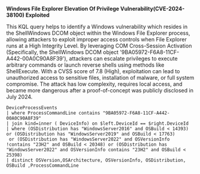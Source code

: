 **Windows File Explorer Elevation Of Privilege Vulnerability(CVE-2024-38100) Exploited**

This KQL query helps to identify a Windows vulnerability which resides in the ShellWindows DCOM object within the Windows File Explorer process, allowing attackers to exploit improper access controls when File Explorer runs at a High Integrity Level. By leveraging COM Cross-Session Activation (Specifically, the ShellWindows DCOM object '9BA05972-F6A8-11CF-A442-00A0C90A8F39'), attackers can escalate privileges to execute arbitrary commands or launch reverse shells using methods like ShellExecute.
With a CVSS score of 7.8 (High), exploitation can lead to unauthorized access to sensitive files, installation of malware, or full system compromise. The attack has low complexity, requires local access, and became more dangerous after a proof-of-concept was publicly disclosed in July 2024.


```
DeviceProcessEvents
| where ProcessCommandLine contains "9BA05972-F6A8-11CF-A442-00A0C90A8F39"
| join kind=inner ( DeviceInfo) on $left.DeviceId == $right.DeviceId
| where (OSDistribution has "WindowsServer2016" and OSBuild < 14393) or (OSDistribution has "WindowsServer2019" and OSBuild < 17763)
 or (OSDistribution has "WindowsServer2022" and OSVersionInfo !contains "23H2" and OSBuild < 20348) or (OSDistribution has "WindowsServer2022" and OSVersionInfo contains "23H2" and OSBuild < 25398)
| distinct OSVersion,OSArchitecture, OSVersionInfo, OSDistribution, OSBuild ,ProcessCommandLine
```
